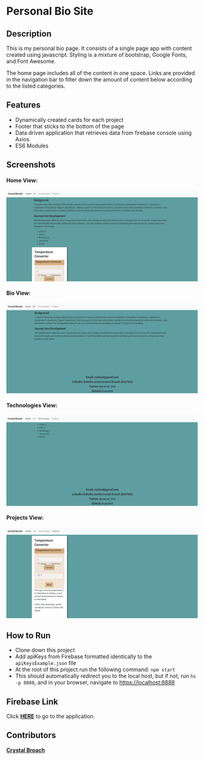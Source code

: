 # Personal Bio Site

## Description

This is my personal bio page.  It consists of a single page app with content created using javascript.  Styling is a mixture of bootstrap, Google Fonts, and Font Awesome.

The home page includes all of the content in one space.  Links are provided in the navigation bar to filter down the amount of content below according to the listed categories.

## Features

- Dynamically created cards for each project
- Footer that sticks to the bottom of the page
- Data driven application that retrieves data from firebase console using Axios
- ES6 Modules

## Screenshots

#### Home View:

![Home View](https://raw.githubusercontent.com/broach44/personal-bio-site/master/screenshots/home-view.PNG)

#### Bio View:

![Bio View](https://raw.githubusercontent.com/broach44/personal-bio-site/master/screenshots/bio-view.PNG)

#### Technologies View:

![Technologies View](https://raw.githubusercontent.com/broach44/personal-bio-site/master/screenshots/technologies-view.PNG)

#### Projects View:

![Project View](https://raw.githubusercontent.com/broach44/personal-bio-site/master/screenshots/project-view.PNG)

## How to Run

- Clone down this project
- Add apiKeys from Firebase formatted identically to the `apiKeysExample.json` file
- At the root of this project run the following command: `npm start`
- This should automatically redirect you to the local host, but if not, run `hs -p 8080`, and in your browser, navigate to [https://localhost:8888](https://localhost:8888)

## Firebase Link

Click [**HERE**](https://personal-bio-site-8b42d.web.app/) to go to the application.

## Contributors

[**Crystal Broach**](https://github.com/broach44)